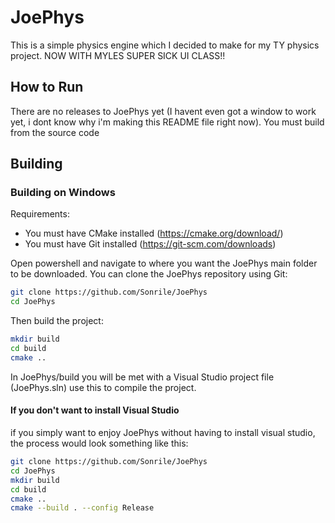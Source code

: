 # JoePhys

This is a simple physics engine which I decided to make for my TY physics project. NOW WITH MYLES SUPER SICK UI CLASS!!

## How to Run
There are no releases to JoePhys yet (I havent even got a window to work yet, i dont know why i'm making this README file right now). You must build from the source code

## Building

### Building on Windows
Requirements:  
* You must have CMake installed (https://cmake.org/download/)  
* You must have Git installed (https://git-scm.com/downloads)

Open powershell and navigate to where you want the JoePhys main folder to be downloaded. You can clone the JoePhys repository using Git:
```sh
git clone https://github.com/Sonrile/JoePhys
cd JoePhys
```
Then build the project:
```sh
mkdir build
cd build
cmake ..
```
In JoePhys/build you will be met with a Visual Studio project file (JoePhys.sln) use this to compile the project.

#### If you don't want to install Visual Studio
if you simply want to enjoy JoePhys without having to install visual studio, the process would look something like this:
```sh
git clone https://github.com/Sonrile/JoePhys
cd JoePhys
mkdir build
cd build
cmake ..
cmake --build . --config Release
```
